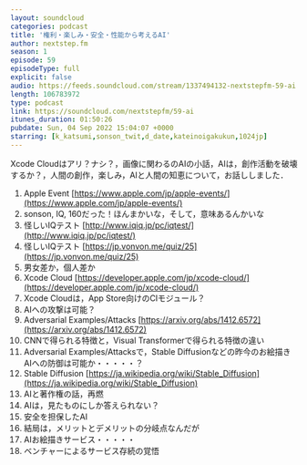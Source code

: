 ```yaml
---
layout: soundcloud
categories: podcast
title: '権利・楽しみ・安全・性能から考えるAI'
author: nextstep.fm
season: 1
episode: 59
episodeType: full
explicit: false
audio: https://feeds.soundcloud.com/stream/1337494132-nextstepfm-59-ai.mp3
length: 106783972
type: podcast
link: https://soundcloud.com/nextstepfm/59-ai
itunes_duration: 01:50:26
pubdate: Sun, 04 Sep 2022 15:04:07 +0000
starring: [k_katsumi,sonson_twit,d_date,kateinoigakukun,1024jp]
---
```


Xcode Cloudはアリ？ナシ？，画像に関わるのAIの小話，AIは，創作活動を破壊するか？，人間の創作，楽しみ，AIと人間の知恵について，お話ししました．

1. Apple Event [https://www.apple.com/jp/apple-events/](https://www.apple.com/jp/apple-events/)
2. sonson, IQ, 160だった！ほんまかいな，そして，意味あるんかいな
3. 怪しいIQテスト [http://www.iqiq.jp/pc/iqtest/](http://www.iqiq.jp/pc/iqtest/)
4. 怪しいIQテスト [https://jp.vonvon.me/quiz/25](https://jp.vonvon.me/quiz/25)
5. 男女差か，個人差か
6. Xcode Cloud [https://developer.apple.com/jp/xcode-cloud/](https://developer.apple.com/jp/xcode-cloud/)
7. Xcode Cloudは，App Store向けのCIモジュール？
8. AIへの攻撃は可能？
9.  Adversarial Examples/Attacks [https://arxiv.org/abs/1412.6572](https://arxiv.org/abs/1412.6572)
10. CNNで得られる特徴と，Visual Transformerで得られる特徴の違い
11. Adversarial Examples/Attacksで，Stable Diffusionなどの昨今のお絵描きAIへの防御は可能か・・・・・？
12. Stable Diffusion [https://ja.wikipedia.org/wiki/Stable_Diffusion](https://ja.wikipedia.org/wiki/Stable_Diffusion)
13. AIと著作権の話，再燃
14. AIは，見たものにしか答えられない？
15. 安全を担保したAI
16. 結局は，メリットとデメリットの分岐点なんだが
17. AIお絵描きサービス・・・・・
18. ベンチャーによるサービス存続の覚悟
